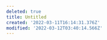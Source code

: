 ```yaml
---
deleted: true
title: Untitled
created: '2022-03-11T16:14:31.376Z'
modified: '2022-03-12T03:40:14.566Z'
---
```



